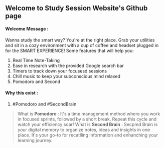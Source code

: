 ## Welcome to Study Session Website's Github page

#### Welcome Message : 
Wanna study the smart way? You're at the right place. 
Grab your utilities and sit in a cozy environment with a cup of coffee and headset plugged in for the SMART EXPERIENCE!
Some features that will help you:
1. Real Time Note-Taking
2. Ease in research with the provided Google search bar
3. Timers to track down your focusesd sessions
4. Chill music to keep your subconscious mind relaxed
5. Pomodoro and Second

#### Why this exist :
1. #Pomodoro and #SecondBrain 
> What is **Pomodoro** : 
It's a time management method where you work in focused sprints, followed by a short break. Repeat this cycle and watch your efficiency soar!
> What is **Second Brain** :
Secpmd Brain is your digital memory to organize notes, ideas and insights in one place. It's your go-to for recatlling information and enhanching your learning journey.


